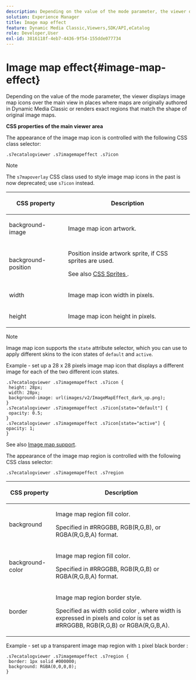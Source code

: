 ```yaml
---
description: Depending on the value of the mode parameter, the viewer displays image map icons over the main view in places where maps are originally authored in Dynamic Media Classic or renders exact regions that match the shape of original image maps.
solution: Experience Manager
title: Image map effect
feature: Dynamic Media Classic,Viewers,SDK/API,eCatalog
role: Developer,User
exl-id: 3816118f-4eb7-4436-9f54-155dde077734
---
```

# Image map effect{#image-map-effect}

Depending on the value of the mode parameter, the viewer displays image map icons over the main view in places where maps are originally authored in Dynamic Media Classic or renders exact regions that match the shape of original image maps.

<!--<a id="section_061E550C1C1D4DB2BD663A898895B38C"></a>-->

**CSS properties of the main viewer area**

The appearance of the image map icon is controlled with the following CSS class selector:

```
.s7ecatalogviewer .s7imagemapeffect .s7icon
```

>[!NOTE]
>
>The `s7mapoverlay` CSS class used to style image map icons in the past is now deprecated; use `s7icon` instead.

<table id="table_94EE3F5BBE4547C0B4943471CEE7EDE4"> 
 <thead> 
  <tr> 
   <th colname="col1" class="entry"> <p> CSS property </p> </th> 
   <th colname="col2" class="entry"> <p>Description </p> </th> 
  </tr> 
 </thead>
 <tbody> 
  <tr> 
   <td colname="col1"> <p> <span class="codeph"> background-image </span> </p> </td> 
   <td colname="col2"> <p>Image map icon artwork. </p> </td> 
  </tr> 
  <tr> 
   <td colname="col1"> <p> <span class="codeph"> background-position </span> </p> </td> 
   <td colname="col2"> <p> Position inside artwork sprite, if CSS sprites are used. </p> <p>See also <a href="../../../c-html5-s7-aem-asset-viewers/c-html5-20-ecatalog-viewer-about/c-html5-20-ecatalog-viewer-customizingviewer/c-html5-20-ecatalog-viewer-customizingviewer.md#section-9d570f95eb2443aca74c1b02f6e89aff" format="dita" scope="local"> CSS Sprites </a>. </p> </td> 
  </tr> 
  <tr> 
   <td colname="col1"> <p> <span class="codeph"> width </span> </p> </td> 
   <td colname="col2"> <p>Image map icon width in pixels. </p> </td> 
  </tr> 
  <tr> 
   <td colname="col1"> <p> <span class="codeph"> height </span> </p> </td> 
   <td colname="col2"> <p>Image map icon height in pixels. </p> </td> 
  </tr> 
 </tbody> 
</table>

>[!NOTE]
>
>Image map icon supports the `state` attribute selector, which you can use to apply different skins to the icon states of `default` and `active`.

Example - set up a 28 x 28 pixels image map icon that displays a different image for each of the two different icon states.

```
.s7ecatalogviewer .s7imagemapeffect .s7icon { 
 height: 28px; 
 width: 28px;  
 background-image: url(images/v2/ImageMapEffect_dark_up.png); 
} 
.s7ecatalogviewer .s7imagemapeffect .s7icon[state="default"] { 
 opacity: 0.5; 
} 
.s7ecatalogviewer .s7imagemapeffect .s7icon[state="active"] { 
opacity: 1; 
}
```

See also [Image map support](../../../c-html5-s7-aem-asset-viewers/c-html5-20-ecatalog-viewer-about/c-html5-20-ecatalog-image-map-support.md#concept-28759efae5014a1fa8b0fb14dc26812a).

The appearance of the image map region is controlled with the following CSS class selector:

```
.s7ecatalogviewer .s7imagemapeffect .s7region
```

<table id="table_1FF98CE842604AAABD838FF528CDC4EF"> 
 <thead> 
  <tr> 
   <th colname="col1" class="entry"> <p> CSS property </p> </th> 
   <th colname="col2" class="entry"> <p>Description </p> </th> 
  </tr> 
 </thead>
 <tbody> 
  <tr> 
   <td colname="col1"> <p> <span class="codeph"> background </span> </p> </td> 
   <td colname="col2"> <p> Image map region fill color. </p> <p>Specified in #RRGGBB, RGB(R,G,B), or RGBA(R,G,B,A) format. </p> </td> 
  </tr> 
  <tr> 
   <td colname="col1"> <p> <span class="codeph"> background-color </span> </p> </td> 
   <td colname="col2"> <p> Image map region fill color. </p> <p>Specified in #RRGGBB, RGB(R,G,B) or RGBA(R,G,B,A) format. </p> </td> 
  </tr> 
  <tr> 
   <td colname="col1"> <p> <span class="codeph"> border </span> </p> </td> 
   <td colname="col2"> <p> Image map region border style. </p> <p>Specified as <span class="codeph"> <span class="varname"> width </span> solid <span class="varname"> color </span> </span>, where <span class="codeph"> <span class="varname"> width </span> </span> is expressed in pixels and <span class="codeph"> <span class="varname"> color </span> </span> is set as #RRGGBB, RGB(R,G,B) or RGBA(R,G,B,A). </p> </td> 
  </tr> 
 </tbody> 
</table>

Example - set up a transparent image map region with `1` pixel black border :

```
.s7ecatalogviewer .s7imagemapeffect .s7region { 
 border: 1px solid #000000; 
 background: RGBA(0,0,0,0);  
}
```
